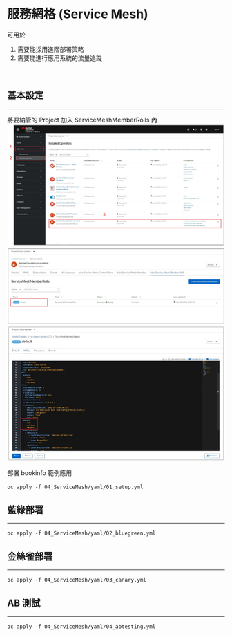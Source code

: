 # 服務網格 (Service Mesh)

可用於
1. 需要能採用進階部署策略
2. 需要能進行應用系統的流量追蹤

<br/>

## 基本設定
---

將要納管的 Project 加入 ServiceMeshMemberRolls 內
![](https://github.com/CCChou/OpenShift-PoC-Scenario/blob/main/04_ServiceMesh/img/01.JPG)
![](https://github.com/CCChou/OpenShift-PoC-Scenario/blob/main/04_ServiceMesh/img/02.JPG)
![](https://github.com/CCChou/OpenShift-PoC-Scenario/blob/main/04_ServiceMesh/img/03.JPG)


部署 bookinfo 範例應用
```
oc apply -f 04_ServiceMesh/yaml/01_setup.yml
```


## 藍綠部署
---

```
oc apply -f 04_ServiceMesh/yaml/02_bluegreen.yml
```

## 金絲雀部署
---

```
oc apply -f 04_ServiceMesh/yaml/03_canary.yml
```

## AB 測試
---

```
oc apply -f 04_ServiceMesh/yaml/04_abtesting.yml
```
